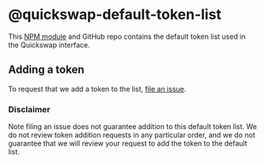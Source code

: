 # @quickswap-default-token-list

This [NPM module](https://www.npmjs.com/package/quickswap-default-token-list) and GitHub repo contains the default token list used in the Quickswap interface.

## Adding a token

To request that we add a token to the list, 
[file an issue](https://github.com/sameepsi/quickswap-default-token-list/issues/new?assignees=&labels=token+request&template=token-request.md&title=Add+%7BTOKEN_SYMBOL%7D%3A+%7BTOKEN_NAME%7D).

### Disclaimer

Note filing an issue does not guarantee addition to this default token list.
We do not review token addition requests in any particular order, and we do not
guarantee that we will review your request to add the token to the default list.
